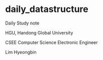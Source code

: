 # daily_datastructure
Daily Study note

HGU, Handong Global University

CSEE Computer Science Electronic Engineer

Lim Hyeongbin
